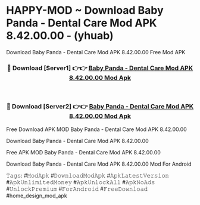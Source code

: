 # HAPPY-MOD ~ Download Baby Panda - Dental Care Mod APK 8.42.00.00 - (yhuab)
Download Baby Panda - Dental Care Mod APK 8.42.00.00 Free Mod APK

<div align="center">
<h3>🔴 Download [Server1] 👉👉 <a href="https://apk-comot.site?title=Baby_Panda_-_Dental_Care_Mod_APK_8.42.00.00">Baby Panda - Dental Care Mod APK 8.42.00.00 Mod Apk</a></h3><br>

<h3>🔴 Download [Server2] 👉👉 <a href="https://apk-comot.site?title=Baby_Panda_-_Dental_Care_Mod_APK_8.42.00.00">Baby Panda - Dental Care Mod APK 8.42.00.00 Mod Apk</a></h3>
</div>


Free Download APK MOD Baby Panda - Dental Care Mod APK 8.42.00.00

Download Baby Panda - Dental Care Mod APK 8.42.00.00 

Free APK MOD Baby Panda - Dental Care Mod APK 8.42.00.00 

Download Baby Panda - Dental Care Mod APK 8.42.00.00 Mod For Android

𝚃𝚊𝚐𝚜: #𝙼𝚘𝚍𝙰𝚙𝚔 #𝙳𝚘𝚠𝚗𝚕𝚘𝚊𝚍𝙼𝚘𝚍𝙰𝚙𝚔 #𝙰𝚙𝚔𝙻𝚊𝚝𝚎𝚜𝚝𝚅𝚎𝚛𝚜𝚒𝚘𝚗 #𝙰𝚙𝚔𝚄𝚗𝚕𝚒𝚖𝚒𝚝𝚎𝚍𝙼𝚘𝚗𝚎𝚢 #𝙰𝚙𝚔𝚄𝚗𝚕𝚘𝚌𝚔𝙰𝚕𝚕 #𝙰𝚙𝚔𝙽𝚘𝙰𝚍𝚜 #𝚄𝚗𝚕𝚘𝚌𝚔𝙿𝚛𝚎𝚖𝚒𝚞𝚖 #𝙵𝚘𝚛𝙰𝚗𝚍𝚛𝚘𝚒𝚍 #𝙵𝚛𝚎𝚎𝙳𝚘𝚠𝚗𝚕𝚘𝚊𝚍 #home_design_mod_apk